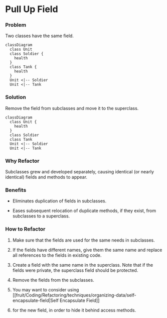 # Pull Up Field

### Problem

Two classes have the same field.

```mermaid
classDiagram
  class Unit
  class Soldier {
    health
  }
  class Tank {
    health
  }
  Unit <|-- Soldier
  Unit <|-- Tank
```

### Solution

Remove the field from subclasses and move it to the superclass.

```mermaid
classDiagram
  class Unit {
    health
  }
  class Soldier 
  class Tank 
  Unit <|-- Soldier
  Unit <|-- Tank
```

### Why Refactor

Subclasses grew and developed separately, causing identical (or nearly identical) fields and methods to appear.

### Benefits

- Eliminates duplication of fields in subclasses.

- Eases subsequent relocation of duplicate methods, if they exist, from subclasses to a superclass.

### How to Refactor

1. Make sure that the fields are used for the same needs in subclasses.

2. If the fields have different names, give them the same name and replace all references to the fields in existing code.

3. Create a field with the same name in the superclass. Note that if the fields were private, the superclass field should be protected.

4. Remove the fields from the subclasses.

1. You may want to consider using [[fruit/Coding/Refactoring/techniques/organizing-data/self-encapsulate-field|Self Encapsulate Field]]
2.  for the new field, in order to hide it behind access methods.
